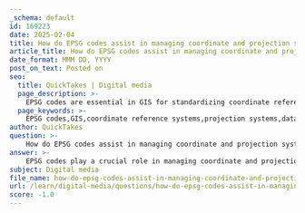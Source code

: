 ```yaml
---
_schema: default
id: 169223
date: 2025-02-04
title: How do EPSG codes assist in managing coordinate and projection systems in GIS?
article_title: How do EPSG codes assist in managing coordinate and projection systems in GIS?
date_format: MMM DD, YYYY
post_on_text: Posted on
seo:
  title: QuickTakes | Digital media
  page_description: >-
    EPSG codes are essential in GIS for standardizing coordinate reference systems, ensuring data compatibility, aiding spatial analysis, and providing metadata for accurate geographic representation.
  page_keywords: >-
    EPSG codes,GIS,coordinate reference systems,projection systems,data compatibility,spatial analysis,metadata standardization
author: QuickTakes
question: >-
    How do EPSG codes assist in managing coordinate and projection systems in GIS?
answer: >-
    EPSG codes play a crucial role in managing coordinate and projection systems in Geographic Information Systems (GIS). Here’s how they assist in this context:\n\n1. **Standardization**: EPSG codes provide a standardized way to reference coordinate reference systems (CRS) and projection systems. Each EPSG code corresponds to a specific CRS, which includes details about the projection method, datum, and units of measurement. This standardization helps ensure consistency across different GIS applications and datasets.\n\n2. **Ease of Use**: When working with spatial data, users can easily select the appropriate EPSG code for their area of interest. For example, EPSG 26910 is specifically designed for the Vancouver area, providing a more accurate representation of geographic features compared to global projections like the Mercator. This ease of selection helps users avoid errors that could arise from using an inappropriate projection.\n\n3. **Data Compatibility**: Different datasets may use different coordinate systems. By using EPSG codes, GIS professionals can quickly identify and convert between these systems, ensuring that data from various sources can be accurately overlaid and analyzed together. This is particularly important when importing shapefiles or other geospatial data formats that may not specify their CRS.\n\n4. **Metadata Interpretation**: EPSG codes are often included in the metadata of GIS datasets. This inclusion allows users to understand the spatial reference of the data they are working with, which is essential for accurate spatial analysis and visualization. Knowing the EPSG code helps users assess the suitability of the data for their specific project needs.\n\n5. **Access to Information**: Resources like the EPSG Geodetic Parameter Registry (epsg.io) provide detailed information about each EPSG code, including its area of use, accuracy, and transformation parameters. This information is invaluable for GIS professionals when selecting the right projection for their analysis.\n\n6. **Facilitating Spatial Analysis**: Accurate coordinate systems are essential for spatial analysis tasks, such as measuring distances, calculating areas, and performing overlay analyses. EPSG codes help ensure that these calculations are based on the correct spatial reference, leading to more reliable results.\n\nIn summary, EPSG codes are fundamental in GIS for ensuring that coordinate and projection systems are used correctly, facilitating data interoperability, and enhancing the accuracy of spatial analyses. They serve as a critical tool for GIS professionals in managing and interpreting spatial data effectively.
subject: Digital media
file_name: how-do-epsg-codes-assist-in-managing-coordinate-and-projection-systems-in-gis.md
url: /learn/digital-media/questions/how-do-epsg-codes-assist-in-managing-coordinate-and-projection-systems-in-gis
score: -1.0
---
```


&nbsp;